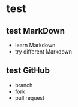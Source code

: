 # test

## test MarkDown
* learn Markdown
* try different Markdown

## test GitHub
* branch
* fork
* pull request
